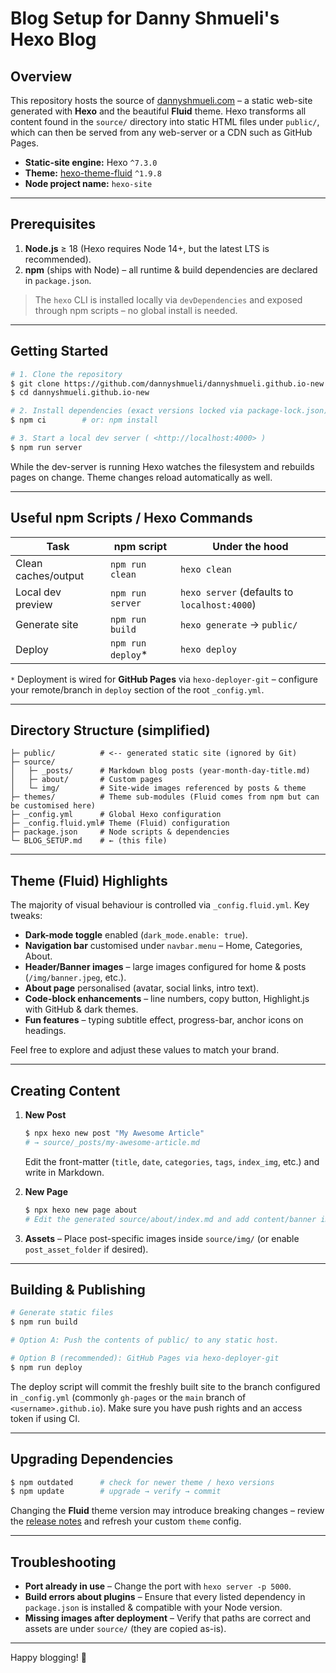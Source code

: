 # Blog Setup for Danny Shmueli's Hexo Blog

## Overview

This repository hosts the source of [dannyshmueli.com](https://dannyshmueli.com) – a static web-site generated with **Hexo** and the beautiful **Fluid** theme.  Hexo transforms all content found in the `source/` directory into static HTML files under `public/`, which can then be served from any web-server or a CDN such as GitHub Pages.

* **Static-site engine:** Hexo `^7.3.0`
* **Theme:** [hexo-theme-fluid](https://github.com/fluid-dev/hexo-theme-fluid) `^1.9.8`
* **Node project name:** `hexo-site`

---

## Prerequisites

1. **Node.js** ≥ 18 (Hexo requires Node 14+, but the latest LTS is recommended).
2. **npm** (ships with Node) – all runtime & build dependencies are declared in `package.json`.

> The `hexo` CLI is installed locally via `devDependencies` and exposed through npm scripts – no global install is needed.

---

## Getting Started

```bash
# 1. Clone the repository
$ git clone https://github.com/dannyshmueli/dannyshmueli.github.io-new.git
$ cd dannyshmueli.github.io-new

# 2. Install dependencies (exact versions locked via package-lock.json)
$ npm ci        # or: npm install

# 3. Start a local dev server ( <http://localhost:4000> )
$ npm run server
```

While the dev-server is running Hexo watches the filesystem and rebuilds pages on change.  Theme changes reload automatically as well.

---

## Useful npm Scripts / Hexo Commands

| Task                | npm script        | Under the hood               |
|---------------------|-------------------|------------------------------|
| Clean caches/output | `npm run clean`   | `hexo clean`                 |
| Local dev preview   | `npm run server`  | `hexo server` (defaults to `localhost:4000`) |
| Generate site       | `npm run build`   | `hexo generate` → `public/`  |
| Deploy              | `npm run deploy`* | `hexo deploy`                |

`*` Deployment is wired for **GitHub Pages** via `hexo-deployer-git` – configure your remote/branch in `deploy` section of the root `_config.yml`.

---

## Directory Structure (simplified)

```text
├─ public/          # <-- generated static site (ignored by Git)
├─ source/
│   ├─ _posts/      # Markdown blog posts (year-month-day-title.md)
│   ├─ about/       # Custom pages
│   └─ img/         # Site-wide images referenced by posts & theme
├─ themes/          # Theme sub-modules (Fluid comes from npm but can be customised here)
├─ _config.yml      # Global Hexo configuration
├─ _config.fluid.yml# Theme (Fluid) configuration
├─ package.json     # Node scripts & dependencies
└─ BLOG_SETUP.md    # ← (this file)
```

---

## Theme (Fluid) Highlights

The majority of visual behaviour is controlled via `_config.fluid.yml`.  Key tweaks:

* **Dark-mode toggle** enabled (`dark_mode.enable: true`).
* **Navigation bar** customised under `navbar.menu` – Home, Categories, About.
* **Header/Banner images** – large images configured for home & posts (`/img/banner.jpeg`, etc.).
* **About page** personalised (avatar, social links, intro text).
* **Code-block enhancements** – line numbers, copy button, Highlight.js with GitHub & dark themes.
* **Fun features** – typing subtitle effect, progress-bar, anchor icons on headings.

Feel free to explore and adjust these values to match your brand.

---

## Creating Content

1. **New Post**
   ```bash
   $ npx hexo new post "My Awesome Article"
   # → source/_posts/my-awesome-article.md
   ```
   Edit the front-matter (`title`, `date`, `categories`, `tags`, `index_img`, etc.) and write in Markdown.

2. **New Page**
   ```bash
   $ npx hexo new page about
   # Edit the generated source/about/index.md and add content/banner images.
   ```

3. **Assets** – Place post-specific images inside `source/img/` (or enable `post_asset_folder` if desired).

---

## Building & Publishing

```bash
# Generate static files
$ npm run build

# Option A: Push the contents of public/ to any static host.

# Option B (recommended): GitHub Pages via hexo-deployer-git
$ npm run deploy
```

The deploy script will commit the freshly built site to the branch configured in `_config.yml` (commonly `gh-pages` or the `main` branch of `<username>.github.io`).  Make sure you have push rights and an access token if using CI.

---

## Upgrading Dependencies

```bash
$ npm outdated      # check for newer theme / hexo versions
$ npm update        # upgrade → verify → commit
```

Changing the **Fluid** theme version may introduce breaking changes – review the [release notes](https://github.com/fluid-dev/hexo-theme-fluid/releases) and refresh your custom `theme` config.

---

## Troubleshooting

* **Port already in use** – Change the port with `hexo server -p 5000`.
* **Build errors about plugins** – Ensure that every listed dependency in `package.json` is installed & compatible with your Node version.
* **Missing images after deployment** – Verify that paths are correct and assets are under `source/` (they are copied as-is).

---

Happy blogging! 🎉 